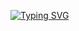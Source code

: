 [![Typing SVG](https://readme-typing-svg.herokuapp.com?color=%FF2559447&lines=Приветик!+Я+Анастасия+Recruiter+ФОДЖИН)](https://git.io/typing-svg)
